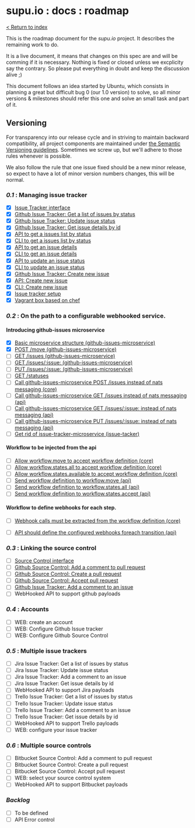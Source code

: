 # supu.io : docs : roadmap

[< Return to index](README.md)

This is the roadmap document for the *supu.io* project. It describes the
remaining work to do.

It is a live document, it means that changes on this spec are and will be
comming if it is necessary. Nothing is fixed or closed unless we excplicity say
the contrary. So please put everything in doubt and keep the discussion
alive ;)

This document follows an idea started by Ubuntu, which consists in planning a
great but difficult bug 0 (our 1.0 version) to solve, so all minor versions &
milestones should refer this one and solve an small task and part of it.

## Versioning

For transparency into our release cycle and in striving to maintain backward
compatibility, all project components are maintained under
[the Semantic Versioning guidelines](http://semver.org/). Sometimes we screw
up, but we'll adhere to those rules whenever is possible.

We also follow the rule that one issue fixed should be a new minor release, so
expect to have a lot of minor version numbers changes, this will be normal.

### *0.1* : Managing issue tracker
- [x] [Issue Tracker interface](https://github.com/supu-io/issue-tracker/issues/1)
- [x] [Github Issue Tracker: Get a list of issues by status](https://github.com/supu-io/issue-tracker/issues/2)
- [x] [Github Issue Tracker: Update issue status](https://github.com/supu-io/issue-tracker/issues/3)
- [x] [Github Issue Tracker: Get issue details by id](https://github.com/supu-io/issue-tracker/issues/5)
- [x] [API to get a issues list by status](https://github.com/supu-io/api/issues/1)
- [x] [CLI to get a issues list by status](https://github.com/supu-io/cli/issues/1)
- [x] [API to get an issue details](https://github.com/supu-io/api/issues/2)
- [x] [CLI to get an issue details](https://github.com/supu-io/cli/issues/2)
- [x] [API to update an issue status](https://github.com/supu-io/api/issues/3)
- [x] [CLI to update an issue status](https://github.com/supu-io/cli/issues/3)
- [x] [Github Issue Tracker: Create new issue](https://github.com/supu-io/issue-tracker/issues/17)
- [x] [API: Create new issue](https://github.com/supu-io/api/issues/10)
- [x] [CLI: Create new issue](https://github.com/supu-io/supu/issues/6)
- [x] [Issue tracker setup](https://github.com/supu-io/issue-tracker/issues/18)
- [x] [Vagrant box based on chef](https://github.com/supu-io/supu-chef)

### *0.2* : On the path to a configurable webhooked service.

#### Introducing github-issues microservice
- [x] [Basic microservice structure (github-issues-microservice)](https://github.com/supu-io/github-issues-adapter/issues/1)
- [x] [POST /move (github-issues-microservice)](https://github.com/supu-io/github-issues-adapter/issues/5)
- [ ] [GET /issues (github-issues-microservice)](https://github.com/supu-io/github-issues-adapter/issues/2)
- [ ] [GET /issues/:issue: (github-issues-microservice)](https://github.com/supu-io/github-issues-adapter/issues/3)
- [ ] [PUT /issues/:issue: (github-issues-microservice)](https://github.com/supu-io/github-issues-adapter/issues/4)
- [ ] [GET /statuses](https://github.com/supu-io/github-issues-adapter/issues/6)
- [ ] [Call github-issues-microservice POST /issues instead of nats messaging (core)](https://github.com/supu-io/api/issues/15)
- [ ] [Call github-issues-microservice GET /issues instead of nats messaging (api)](https://github.com/supu-io/api/issues/14)
- [ ] [Call github-issues-microservice GET /issues/:issue: instead of nats messaging (api)](https://github.com/supu-io/api/issues/13)
- [ ] [Call github-issues-microservice PUT /issues/:issue: instead of nats messaging (api)](https://github.com/supu-io/api/issues/12)
- [ ] [Get rid of issue-tracker-microservice (issue-tacker)](https://github.com/supu-io/issue-tracker/issues/23)

#### Workflow to be injected from the api
- [ ] [Allow workflow.move to accept workflow definition (core)](https://github.com/supu-io/core/issues/5)
- [ ] [Allow workflow.states.all to accept workflow definition (core)](https://github.com/supu-io/core/issues/6)
- [ ] [Allow workflow.states.available to accept workflow definition (core)](https://github.com/supu-io/core/issues/7)
- [ ] [Send workflow definition to workflow.move (api)](https://github.com/supu-io/api/issues/16)
- [ ] [Send workflow definition to workflow.states.all (api)](https://github.com/supu-io/api/issues/17)
- [ ] [Send workflow definition to workflow.states.accept (api)](https://github.com/supu-io/api/issues/18)

#### Workflow to define webhooks for each step.
- [ ] [Webhook calls must be extracted from the workflow definition (core)](https://github.com/supu-io/core/issues/4)
- [ ] [API should define the configured webhooks foreach transition (api)](https://github.com/supu-io/api/issues/19)


### *0.3* : Linking the source control
- [ ] [Source Control interface](https://github.com/supu-io/source-control/issues/1)
- [ ] [Github Source Control: Add a comment to pull request](https://github.com/supu-io/source-control/issues/2)
- [ ] [Github Source Control: Create a pull request](https://github.com/supu-io/source-control/issues/3)
- [ ] [Github Source Control: Accept pull request](https://github.com/supu-io/source-control/issues/4)
- [ ] [Github Issue Tracker: Add a comment to an issue](https://github.com/supu-io/issue-tracker/issues/4)
- [ ] WebHooked API to support github payloads

### *0.4* : Accounts
- [ ] WEB: create an account
- [ ] WEB: Configure Github Issue tracker
- [ ] WEB: Configure Github Source Control

### *0.5* : Multiple issue trackers 
- [ ] Jira Issue Tracker: Get a list of issues by status
- [ ] Jira Issue Tracker: Update issue status
- [ ] Jira Issue Tracker: Add a comment to an issue
- [ ] Jira Issue Tracker: Get issue details by id
- [ ] WebHooked API to support Jira payloads
- [ ] Trello Issue Tracker: Get a list of issues by status
- [ ] Trello Issue Tracker: Update issue status
- [ ] Trello Issue Tracker: Add a comment to an issue
- [ ] Trello Issue Tracker: Get issue details by id
- [ ] WebHooked API to support Trello payloads
- [ ] WEB: configure your issue tracker

### *0.6* : Multiple source controls
- [ ] Bitbucket Source Control: Add a comment to pull request
- [ ] Bitbucket Source Control: Create a pull request
- [ ] Bitbucket Source Control: Accept pull request
- [ ] WEB: select your source control system
- [ ] WebHooked API to support Bitbucket payloads

### *Backlog*
- [ ] To be defined
- [ ] API Error control
